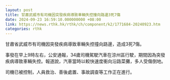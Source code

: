 ```yaml
---
layout: post
title: 甘肅武威市有司機因突發疾病導致車輛失控撞向路邊3死7傷
date: 2024-09-23 16:59:10.000000000 +08:00
link: https://news.rthk.hk/rthk/ch/component/k2/1771684-20240923.htm
categories: rthk
---
```


甘肅省武威市有司機因突發疾病導致車輛失控撞向路邊，造成3死7傷。

事發在早上9時左右，公安通報，34歲司機駕駛汽車在涼州區行駛，期間因為突發疾病導致車輛失控。報道說，汽車當時以較快速度衝向沿路菜攤，多人受傷倒地。

司機已被控制，人員救治、善後處置、事故調查等工作正在進行。
